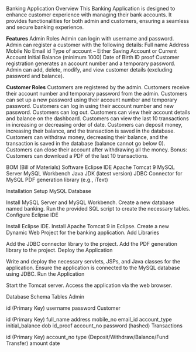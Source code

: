 Banking Application
Overview
This Banking Application is designed to enhance customer experience with managing their bank accounts. It provides functionalities for both admin and customers, ensuring a seamless and secure banking experience.

**Features**
Admin Roles
Admin can login with username and password.
Admin can register a customer with the following details:
Full name
Address
Mobile No
Email id
Type of account – Either Saving Account or Current Account
Initial Balance (minimum 1000)
Date of Birth
ID proof
Customer registration generates an account number and a temporary password.
Admin can add, delete, modify, and view customer details (excluding password and balance).

**Customer Roles**
Customers are registered by the admin.
Customers receive their account number and temporary password from the admin.
Customers can set up a new password using their account number and temporary password.
Customers can log in using their account number and new password.
Customers can log out.
Customers can view their account details and balance on the dashboard.
Customers can view the last 10 transactions in increasing or decreasing order of date.
Customers can deposit money, increasing their balance, and the transaction is saved in the database.
Customers can withdraw money, decreasing their balance, and the transaction is saved in the database (balance cannot go below 0).
Customers can close their account after withdrawing all the money.
Bonus: Customers can download a PDF of the last 10 transactions.

BOM (Bill of Materials)
Software
Eclipse IDE
Apache Tomcat 9
MySQL Server
MySQL Workbench
Java JDK (latest version)
JDBC Connector for MySQL
PDF generation library (e.g., iText)

Installation
Setup MySQL Database

Install MySQL Server and MySQL Workbench.
Create a new database named banking.
Run the provided SQL script to create the necessary tables.
Configure Eclipse IDE

Install Eclipse IDE.
Install Apache Tomcat 9 in Eclipse.
Create a new Dynamic Web Project for the banking application.
Add Libraries

Add the JDBC connector library to the project.
Add the PDF generation library to the project.
Deploy the Application

Write and deploy the necessary servlets, JSPs, and Java classes for the application.
Ensure the application is connected to the MySQL database using JDBC.
Run the Application

Start the Tomcat server.
Access the application via the web browser.


Database Schema
Tables
Admin

id (Primary Key)
username
password
Customer

id (Primary Key)
full_name
address
mobile_no
email_id
account_type
initial_balance
dob
id_proof
account_no
password (hashed)
Transactions

id (Primary Key)
account_no
type (Deposit/Withdraw/Balance/Fund Transfer)
amount
date
